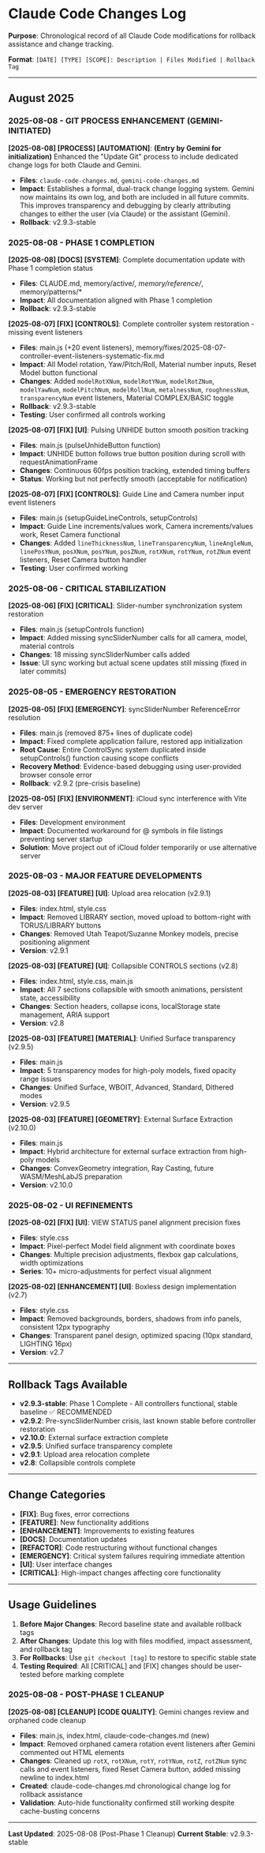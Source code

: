 # Claude Code Changes Log

**Purpose**: Chronological record of all Claude Code modifications for rollback assistance and change tracking.

**Format**: `[DATE] [TYPE] [SCOPE]: Description | Files Modified | Rollback Tag`

---

## August 2025

### 2025-08-08 - GIT PROCESS ENHANCEMENT (GEMINI-INITIATED)

**[2025-08-08] [PROCESS] [AUTOMATION]**: **(Entry by Gemini for initialization)** Enhanced the "Update Git" process to include dedicated change logs for both Claude and Gemini.
- **Files**: `claude-code-changes.md`, `gemini-code-changes.md`
- **Impact**: Establishes a formal, dual-track change logging system. Gemini now maintains its own log, and both are included in all future commits. This improves transparency and debugging by clearly attributing changes to either the user (via Claude) or the assistant (Gemini).
- **Rollback**: v2.9.3-stable

### 2025-08-08 - PHASE 1 COMPLETION

**[2025-08-08] [DOCS] [SYSTEM]**: Complete documentation update with Phase 1 completion status
- **Files**: CLAUDE.md, memory/active/*, memory/reference/*, memory/patterns/*
- **Impact**: All documentation aligned with Phase 1 completion
- **Rollback**: v2.9.3-stable

**[2025-08-07] [FIX] [CONTROLS]**: Complete controller system restoration - missing event listeners
- **Files**: main.js (+20 event listeners), memory/fixes/2025-08-07-controller-event-listeners-systematic-fix.md
- **Impact**: All Model rotation, Yaw/Pitch/Roll, Material number inputs, Reset Model button functional
- **Changes**: Added `modelRotXNum`, `modelRotYNum`, `modelRotZNum`, `modelYawNum`, `modelPitchNum`, `modelRollNum`, `metalnessNum`, `roughnessNum`, `transparencyNum` event listeners, Material COMPLEX/BASIC toggle
- **Rollback**: v2.9.3-stable
- **Testing**: User confirmed all controls working

**[2025-08-07] [FIX] [UI]**: Pulsing UNHIDE button smooth position tracking
- **Files**: main.js (pulseUnhideButton function)
- **Impact**: UNHIDE button follows true button position during scroll with requestAnimationFrame
- **Changes**: Continuous 60fps position tracking, extended timing buffers
- **Status**: Working but not perfectly smooth (acceptable for notification)

**[2025-08-07] [FIX] [CONTROLS]**: Guide Line and Camera number input event listeners
- **Files**: main.js (setupGuideLineControls, setupControls)
- **Impact**: Guide Line increments/values work, Camera increments/values work, Reset Camera functional
- **Changes**: Added `lineThicknessNum`, `lineTransparencyNum`, `lineAngleNum`, `linePosYNum`, `posXNum`, `posYNum`, `posZNum`, `rotXNum`, `rotYNum`, `rotZNum` event listeners, Reset Camera button handler
- **Testing**: User confirmed working

### 2025-08-06 - CRITICAL STABILIZATION

**[2025-08-06] [FIX] [CRITICAL]**: Slider-number synchronization system restoration
- **Files**: main.js (setupControls function)
- **Impact**: Added missing syncSliderNumber calls for all camera, model, material controls
- **Changes**: 18 missing syncSliderNumber calls added
- **Issue**: UI sync working but actual scene updates still missing (fixed in later commits)

### 2025-08-05 - EMERGENCY RESTORATION

**[2025-08-05] [FIX] [EMERGENCY]**: syncSliderNumber ReferenceError resolution
- **Files**: main.js (removed 875+ lines of duplicate code)
- **Impact**: Fixed complete application failure, restored app initialization
- **Root Cause**: Entire ControlSync system duplicated inside setupControls() function causing scope conflicts
- **Recovery Method**: Evidence-based debugging using user-provided browser console error
- **Rollback**: v2.9.2 (pre-crisis baseline)

**[2025-08-05] [FIX] [ENVIRONMENT]**: iCloud sync interference with Vite dev server
- **Files**: Development environment
- **Impact**: Documented workaround for @ symbols in file listings preventing server startup
- **Solution**: Move project out of iCloud folder temporarily or use alternative server

### 2025-08-03 - MAJOR FEATURE DEVELOPMENTS

**[2025-08-03] [FEATURE] [UI]**: Upload area relocation (v2.9.1)
- **Files**: index.html, style.css
- **Impact**: Removed LIBRARY section, moved upload to bottom-right with TORUS/LIBRARY buttons
- **Changes**: Removed Utah Teapot/Suzanne Monkey models, precise positioning alignment
- **Version**: v2.9.1

**[2025-08-03] [FEATURE] [UI]**: Collapsible CONTROLS sections (v2.8)
- **Files**: index.html, style.css, main.js
- **Impact**: All 7 sections collapsible with smooth animations, persistent state, accessibility
- **Changes**: Section headers, collapse icons, localStorage state management, ARIA support
- **Version**: v2.8

**[2025-08-03] [FEATURE] [MATERIAL]**: Unified Surface transparency (v2.9.5)
- **Files**: main.js
- **Impact**: 5 transparency modes for high-poly models, fixed opacity range issues
- **Changes**: Unified Surface, WBOIT, Advanced, Standard, Dithered modes
- **Version**: v2.9.5

**[2025-08-03] [FEATURE] [GEOMETRY]**: External Surface Extraction (v2.10.0)
- **Files**: main.js
- **Impact**: Hybrid architecture for external surface extraction from high-poly models
- **Changes**: ConvexGeometry integration, Ray Casting, future WASM/MeshLabJS preparation
- **Version**: v2.10.0

### 2025-08-02 - UI REFINEMENTS

**[2025-08-02] [FIX] [UI]**: VIEW STATUS panel alignment precision fixes
- **Files**: style.css
- **Impact**: Pixel-perfect Model field alignment with coordinate boxes
- **Changes**: Multiple precision adjustments, flexbox gap calculations, width optimizations
- **Series**: 10+ micro-adjustments for perfect visual alignment

**[2025-08-02] [ENHANCEMENT] [UI]**: Boxless design implementation (v2.7)
- **Files**: style.css
- **Impact**: Removed backgrounds, borders, shadows from info panels, consistent 12px typography
- **Changes**: Transparent panel design, optimized spacing (10px standard, LIGHTING 16px)
- **Version**: v2.7

---

## Rollback Tags Available

- **v2.9.3-stable**: Phase 1 Complete - All controllers functional, stable baseline ✅ RECOMMENDED
- **v2.9.2**: Pre-syncSliderNumber crisis, last known stable before controller restoration
- **v2.10.0**: External surface extraction complete
- **v2.9.5**: Unified surface transparency complete  
- **v2.9.1**: Upload area relocation complete
- **v2.8**: Collapsible controls complete

---

## Change Categories

- **[FIX]**: Bug fixes, error corrections
- **[FEATURE]**: New functionality additions
- **[ENHANCEMENT]**: Improvements to existing features
- **[DOCS]**: Documentation updates
- **[REFACTOR]**: Code restructuring without functional changes
- **[EMERGENCY]**: Critical system failures requiring immediate attention
- **[UI]**: User interface changes
- **[CRITICAL]**: High-impact changes affecting core functionality

---

## Usage Guidelines

1. **Before Major Changes**: Record baseline state and available rollback tags
2. **After Changes**: Update this log with files modified, impact assessment, and rollback tag
3. **For Rollbacks**: Use `git checkout [tag]` to restore to specific stable state
4. **Testing Required**: All [CRITICAL] and [FIX] changes should be user-tested before marking complete

### 2025-08-08 - POST-PHASE 1 CLEANUP

**[2025-08-08] [CLEANUP] [CODE QUALITY]**: Gemini changes review and orphaned code cleanup
- **Files**: main.js, index.html, claude-code-changes.md (new)
- **Impact**: Removed orphaned camera rotation event listeners after Gemini commented out HTML elements
- **Changes**: Cleaned up `rotX`, `rotXNum`, `rotY`, `rotYNum`, `rotZ`, `rotZNum` sync calls and event listeners, fixed Reset Camera button, added missing newline to index.html
- **Created**: claude-code-changes.md chronological change log for rollback assistance
- **Validation**: Auto-hide functionality confirmed still working despite cache-busting concerns

---

**Last Updated**: 2025-08-08 (Post-Phase 1 Cleanup)
**Current Stable**: v2.9.3-stable